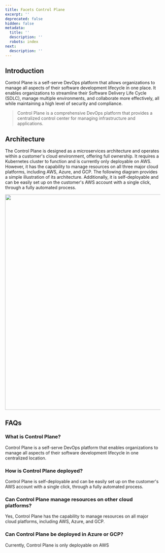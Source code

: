```yaml
---
title: Facets Control Plane
excerpt: ''
deprecated: false
hidden: false
metadata:
  title: ''
  description: ''
  robots: index
next:
  description: ''
---
```

## Introduction

Control Plane is a self-serve DevOps platform that allows organizations to manage all aspects of their software development lifecycle in one place. It enables organizations to streamline their Software Delivery Life Cycle (SDLC), manage multiple environments, and collaborate more effectively, all while maintaining a high level of security and compliance.

> Control Plane is a comprehensive DevOps platform that provides a centralized control center for managing infrastructure and applications.

## Architecture

The Control Plane is designed as a microservices architecture and operates within a customer's cloud environment, offering full ownership. It requires a Kubernetes cluster to function and is currently only deployable on AWS. However, it has the capability to manage resources on all three major cloud platforms, including AWS, Azure, and GCP. The following diagram provides a simple illustration of its architecture. Additionally, it is self-deployable and can be easily set up on the customer's AWS account with a single click, through a fully automated process.

<Image align="center" className="border" width="700px" border={true} src="https://files.readme.io/d599bf3-image.png" />

## FAQs

### What is Control Plane?

Control Plane is a self-serve DevOps platform that enables organizations to manage all aspects of their software development lifecycle in one centralized location.

### How is Control Plane deployed?

Control Plane is self-deployable and can be easily set up on the customer's AWS account with a single click, through a fully automated process.

### Can Control Plane manage resources on other cloud platforms?

Yes, Control Plane has the capability to manage resources on all major cloud platforms, including AWS, Azure, and GCP.

### Can Control Plane be deployed in Azure or GCP?

Currently, Control Plane is only deployable on AWS
